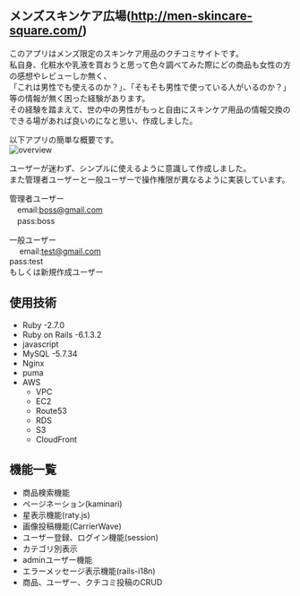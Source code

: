 
## メンズスキンケア広場(http://men-skincare-square.com/)

このアプリはメンズ限定のスキンケア用品のクチコミサイトです。  
私自身、化粧水や乳液を買おうと思って色々調べてみた際にどの商品も女性の方の感想やレビューしか無く、  
「これは男性でも使えるのか？」、「そもそも男性で使っている人がいるのか？」等の情報が無く困った経験があります。  
その経験を踏まえて、世の中の男性がもっと自由にスキンケア用品の情報交換のできる場があれば良いのになと思い、作成しました。  

以下アプリの簡単な概要です。  
![overview](https://user-images.githubusercontent.com/79210669/119690043-4fe06a80-be84-11eb-987e-d0a1d6a87b55.gif)


ユーザーが迷わず、シンプルに使えるように意識して作成しました。  
また管理者ユーザーと一般ユーザーで操作権限が異なるように実装しています。

管理者ユーザー  
 　email:boss@gmail.com  
 　pass:boss
 
 一般ユーザー  
　 email:test@gmail.com  
   pass:test  
   もしくは新規作成ユーザー  

## 使用技術  
- Ruby -2.7.0  
- Ruby on Rails -6.1.3.2  
- javascript  
- MySQL -5.7.34  
- Nginx  
- puma  
- AWS  
  - VPC  
  - EC2  
  - Route53   
  - RDS  
  - S3  
  - CloudFront  
  

## 機能一覧
- 商品検索機能  
- ページネーション(kaminari)  
- 星表示機能(raty.js)  
- 画像投稿機能(CarrierWave)  
- ユーザー登録、ログイン機能(session)  
- カテゴリ別表示  
- adminユーザー機能  
- エラーメッセージ表示機能(rails-i18n)  
- 商品、ユーザー、クチコミ投稿のCRUD  
